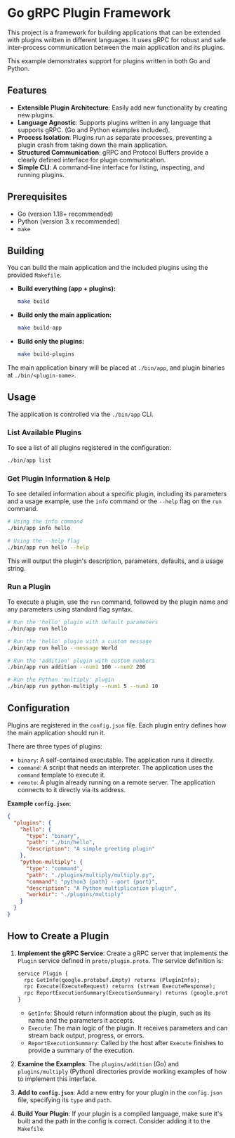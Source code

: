 # Go gRPC Plugin Framework

This project is a framework for building applications that can be extended with plugins written in different languages. It uses gRPC for robust and safe inter-process communication between the main application and its plugins.

This example demonstrates support for plugins written in both Go and Python.

## Features

- **Extensible Plugin Architecture**: Easily add new functionality by creating new plugins.
- **Language Agnostic**: Supports plugins written in any language that supports gRPC. (Go and Python examples included).
- **Process Isolation**: Plugins run as separate processes, preventing a plugin crash from taking down the main application.
- **Structured Communication**: gRPC and Protocol Buffers provide a clearly defined interface for plugin communication.
- **Simple CLI**: A command-line interface for listing, inspecting, and running plugins.

## Prerequisites

- Go (version 1.18+ recommended)
- Python (version 3.x recommended)
- `make`

## Building

You can build the main application and the included plugins using the provided `Makefile`.

- **Build everything (app + plugins):**
  ```sh
  make build
  ```

- **Build only the main application:**
  ```sh
  make build-app
  ```

- **Build only the plugins:**
  ```sh
  make build-plugins
  ```

The main application binary will be placed at `./bin/app`, and plugin binaries at `./bin/<plugin-name>`.

## Usage

The application is controlled via the `./bin/app` CLI.

### List Available Plugins

To see a list of all plugins registered in the configuration:

```sh
./bin/app list
```

### Get Plugin Information & Help

To see detailed information about a specific plugin, including its parameters and a usage example, use the `info` command or the `--help` flag on the `run` command.

```sh
# Using the info command
./bin/app info hello

# Using the --help flag
./bin/app run hello --help
```

This will output the plugin's description, parameters, defaults, and a usage string.

### Run a Plugin

To execute a plugin, use the `run` command, followed by the plugin name and any parameters using standard flag syntax.

```sh
# Run the 'hello' plugin with default parameters
./bin/app run hello

# Run the 'hello' plugin with a custom message
./bin/app run hello --message World

# Run the 'addition' plugin with custom numbers
./bin/app run addition --num1 100 --num2 200

# Run the Python 'multiply' plugin
./bin/app run python-multiply --num1 5 --num2 10
```

## Configuration

Plugins are registered in the `config.json` file. Each plugin entry defines how the main application should run it.

There are three types of plugins:

- `binary`: A self-contained executable. The application runs it directly.
- `command`: A script that needs an interpreter. The application uses the `command` template to execute it.
- `remote`: A plugin already running on a remote server. The application connects to it directly via its address.

**Example `config.json`:**

```json
{
  "plugins": {
    "hello": {
      "type": "binary",
      "path": "./bin/hello",
      "description": "A simple greeting plugin"
    },
    "python-multiply": {
      "type": "command",
      "path": "./plugins/multiply/multiply.py",
      "command": "python3 {path} --port {port}",
      "description": "A Python multiplication plugin",
      "workdir": "./plugins/multiply"
    }
  }
}
```

## How to Create a Plugin

1.  **Implement the gRPC Service**: Create a gRPC server that implements the `Plugin` service defined in `proto/plugin.proto`. The service definition is:

    ```proto
    service Plugin {
      rpc GetInfo(google.protobuf.Empty) returns (PluginInfo);
      rpc Execute(ExecuteRequest) returns (stream ExecuteResponse);
      rpc ReportExecutionSummary(ExecutionSummary) returns (google.protobuf.Empty);
    }
    ```

    - `GetInfo`: Should return information about the plugin, such as its name and the parameters it accepts.
    - `Execute`: The main logic of the plugin. It receives parameters and can stream back output, progress, or errors.
    - `ReportExecutionSummary`: Called by the host after `Execute` finishes to provide a summary of the execution.

2.  **Examine the Examples**: The `plugins/addition` (Go) and `plugins/multiply` (Python) directories provide working examples of how to implement this interface.

3.  **Add to `config.json`**: Add a new entry for your plugin in the `config.json` file, specifying its `type` and `path`.

4.  **Build Your Plugin**: If your plugin is a compiled language, make sure it's built and the path in the config is correct. Consider adding it to the `Makefile`.
